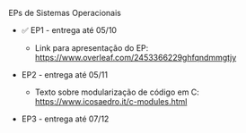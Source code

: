 EPs de Sistemas Operacionais

* ✅ EP1 - entrega até 05/10
    
    * Link para apresentação do EP: https://www.overleaf.com/2453366229ghfqndmmgtjy

* EP2 - entrega até 05/11

    * Texto sobre modularização de código em C: https://www.icosaedro.it/c-modules.html

* EP3 - entrega até 07/12
